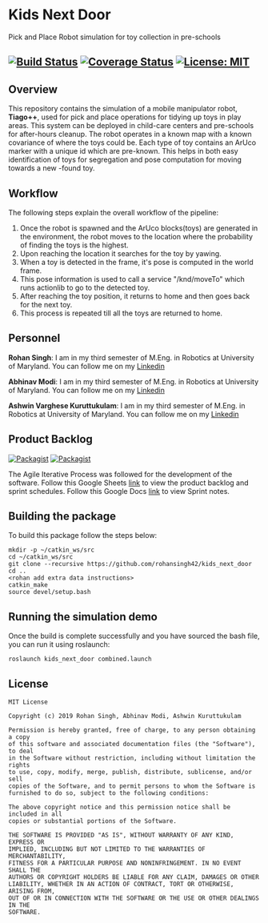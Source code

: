 # Kids Next Door
Pick and Place Robot simulation for toy collection in pre-schools

[![Build Status](https://travis-ci.org/ashwinvk94/temp_repo_enpm808x.svg?branch=travis)](https://travis-ci.org/ashwinvk94/temp_repo_enpm808x)
[![Coverage Status](https://coveralls.io/repos/github/rohansingh42/kids_next_door/badge.svg?branch=master)](https://coveralls.io/github/rohansingh42/kids_next_door?branch=master)
[![License: MIT](https://img.shields.io/badge/License-MIT-yellow.svg)](https://opensource.org/licenses/MIT)
---

## Overview

This repository contains the simulation of a mobile manipulator robot, __Tiago++__, used for pick and place operations for tidying up toys in play areas. This system can be deployed in child-care centers and pre-schools for after-hours cleanup. The robot operates in a known map with a known covariance of where the toys could be. Each type of toy contains an ArUco marker with a unique id which are pre-known. This helps in both easy identification of toys for segregation and pose computation for moving towards a new -found toy.

## Workflow
The following steps explain the overall workflow of the pipeline:
  1. Once the robot is spawned and the ArUco blocks(toys) are generated in the environment, the robot moves to the location where the probability of finding the toys is the highest.
  2. Upon reaching the location it searches for the toy by yawing. 
  3. When a toy is detected in the frame, it's pose is computed in the world frame.
  4. This pose information is used to call a service "/knd/moveTo" which runs actionlib to go to the detected toy.
  5. After reaching the toy position, it returns to home and then goes back for the next toy.
  6. This process is repeated till all the toys are returned to home.
## Personnel 

__Rohan Singh__: I am in my third semester of M.Eng. in Robotics at University of Maryland. You can follow me on my [Linkedin](www.linkedin.com/in/rohansingh42)

__Abhinav Modi__: I am in my third semester of M.Eng. in Robotics at University of Maryland. You can follow me on my [Linkedin](https://www.linkedin.com/in/abhinavmodi16/)

__Ashwin Varghese Kuruttukulam__: I am in my third semester of M.Eng. in Robotics at University of Maryland. You can follow me on my [Linkedin](https://www.linkedin.com/in/ashwinvk94/)

## Product Backlog 
[![Packagist](https://img.shields.io/badge/AIP-Backlog-orange)](https://docs.google.com/spreadsheets/d/1EpZC6qNrfh5d6ULUvAsA_EainnZeKeKZD43DMa95FU4/edit?usp=sharing)
[![Packagist](https://img.shields.io/badge/AIP-Sprint-brightgreen)](https://docs.google.com/document/d/1S4FX_vaaVi4O-uJQCASvIETeV3dRj0eVRvi1tA0-r3A/edit?usp=sharing)

The Agile Iterative Process was followed for the development of the software. Follow this Google Sheets [link](https://docs.google.com/spreadsheets/d/1EpZC6qNrfh5d6ULUvAsA_EainnZeKeKZD43DMa95FU4/edit?usp=sharing) to view the product backlog and sprint schedules. Follow this Google Docs [link](https://docs.google.com/document/d/1S4FX_vaaVi4O-uJQCASvIETeV3dRj0eVRvi1tA0-r3A/edit?usp=sharing) to view Sprint notes.

## Building the package
To build this package follow the steps below:
```
mkdir -p ~/catkin_ws/src
cd ~/catkin_ws/src
git clone --recursive https://github.com/rohansingh42/kids_next_door
cd ..
<rohan add extra data instructions>
catkin_make
source devel/setup.bash
```

## Running the simulation demo
Once the build is complete successfully and you have sourced the bash file, you can run it using roslaunch:
```
roslaunch kids_next_door combined.launch
```
##  License
```
MIT License

Copyright (c) 2019 Rohan Singh, Abhinav Modi, Ashwin Kuruttukulam 

Permission is hereby granted, free of charge, to any person obtaining a copy
of this software and associated documentation files (the "Software"), to deal
in the Software without restriction, including without limitation the rights
to use, copy, modify, merge, publish, distribute, sublicense, and/or sell
copies of the Software, and to permit persons to whom the Software is
furnished to do so, subject to the following conditions:

The above copyright notice and this permission notice shall be included in all
copies or substantial portions of the Software.

THE SOFTWARE IS PROVIDED "AS IS", WITHOUT WARRANTY OF ANY KIND, EXPRESS OR
IMPLIED, INCLUDING BUT NOT LIMITED TO THE WARRANTIES OF MERCHANTABILITY,
FITNESS FOR A PARTICULAR PURPOSE AND NONINFRINGEMENT. IN NO EVENT SHALL THE
AUTHORS OR COPYRIGHT HOLDERS BE LIABLE FOR ANY CLAIM, DAMAGES OR OTHER
LIABILITY, WHETHER IN AN ACTION OF CONTRACT, TORT OR OTHERWISE, ARISING FROM,
OUT OF OR IN CONNECTION WITH THE SOFTWARE OR THE USE OR OTHER DEALINGS IN THE
SOFTWARE.
```

